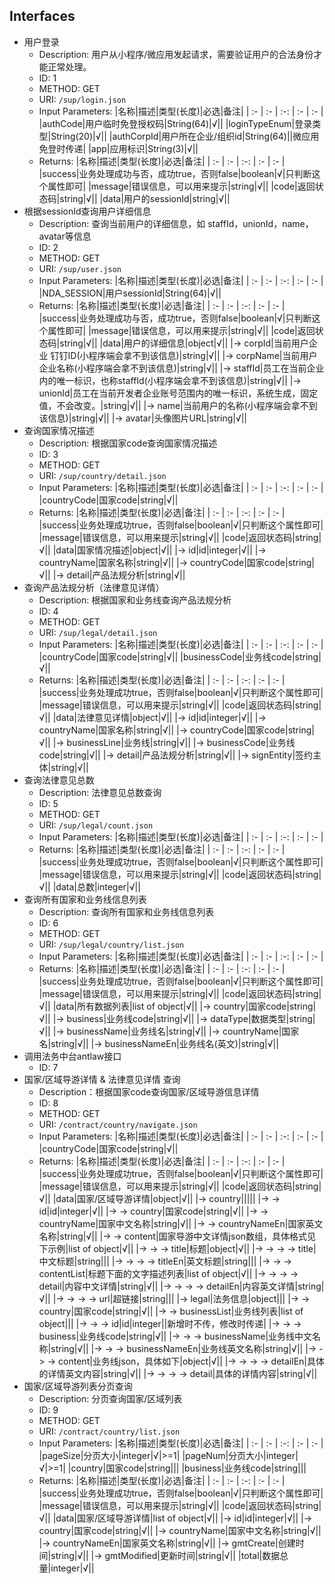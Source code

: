 ## Interfaces
- 用户登录
  - Description: 用户从小程序/微应用发起请求，需要验证用户的合法身份才能正常处理。
  - ID: 1
  - METHOD: GET
  - URI: `/sup/login.json`
  - Input Parameters:
    |名称|描述|类型(长度)|必选|备注|
    | :- | :- | :-: | :- | :- |
    |authCode|用户临时免登授权码|String(64)|√||
    |loginTypeEnum|登录类型|String(20)|√||
    |authCorpId|用户所在企业/组织id|String(64)||微应用免登时传递|
    |app|应用标识|String(3)|√||
  - Returns:
    |名称|描述|类型(长度)|必选|备注|
    | :- | :- | :-: | :- | :- |
    |success|业务处理成功与否，成功true，否则false|boolean|√|只判断这个属性即可|
    |message|错误信息，可以用来提示|string|√||
    |code|返回状态码|string|√||
    |data|用户的sessionId|string|√||
- 根据sessionId查询用户详细信息
  - Description: 查询当前用户的详细信息，如 staffId，unionId，name，avatar等信息
  - ID: 2
  - METHOD: GET
  - URI: `/sup/user.json`
  - Input Parameters:
    |名称|描述|类型(长度)|必选|备注|
    | :- | :- | :-: | :- | :- |
    |NDA_SESSION|用户sessionId|String(64)|√||
  - Returns:
    |名称|描述|类型(长度)|必选|备注|
    | :- | :- | :-: | :- | :- |
    |success|业务处理成功与否，成功true，否则false|boolean|√|只判断这个属性即可|
    |message|错误信息，可以用来提示|string|√||
    |code|返回状态码|string|√||
    |data|用户的详细信息|object|√||
    |-> corpId|当前用户企业 钉钉ID(小程序端会拿不到该信息)|string|√||
    |-> corpName|当前用户企业名称(小程序端会拿不到该信息)|string|√||
    |-> staffId|员工在当前企业内的唯一标识，也称staffId(小程序端会拿不到该信息)|string|√||
    |-> unionId|员工在当前开发者企业账号范围内的唯一标识，系统生成，固定值，不会改变。|string|√||
    |-> name|当前用户的名称(小程序端会拿不到该信息)|string|√||
    |-> avatar|头像图片URL|string|√||
- 查询国家情况描述
  - Description: 根据国家code查询国家情况描述
  - ID: 3
  - METHOD: GET
  - URI: `/sup/country/detail.json`
  - Input Parameters:
    |名称|描述|类型(长度)|必选|备注|
    | :- | :- | :-: | :- | :- |
    |countryCode|国家code|string|√||
  - Returns:
    |名称|描述|类型(长度)|必选|备注|
    | :- | :- | :-: | :- | :- |
    |success|业务处理成功true，否则false|boolean|√|只判断这个属性即可|
    |message|错误信息，可以用来提示|string|√||
    |code|返回状态码|string|√||
    |data|国家情况描述|object|√||
    |-> id|id|integer|√||
    |-> countryName|国家名称|string|√||
    |-> countryCode|国家code|string|√||
    |-> detail|产品法规分析|string|√||
- 查询产品法规分析（法律意见详情）
  - Description: 根据国家和业务线查询产品法规分析
  - ID: 4
  - METHOD: GET
  - URI: `/sup/legal/detail.json`
  - Input Parameters:
    |名称|描述|类型(长度)|必选|备注|
    | :- | :- | :-: | :- | :- |
    |countryCode|国家code|string|√||
    |businessCode|业务线code|string|√||
  - Returns:
    |名称|描述|类型(长度)|必选|备注|
    | :- | :- | :-: | :- | :- |
    |success|业务处理成功true，否则false|boolean|√|只判断这个属性即可|
    |message|错误信息，可以用来提示|string|√||
    |code|返回状态码|string|√||
    |data|法律意见详情|object|√||
    |-> id|id|integer|√||
    |-> countryName|国家名称|string|√||
    |-> countryCode|国家code|string|√||
    |-> businessLine|业务线|string|√||
    |-> businessCode|业务线code|string|√||
    |-> detail|产品法规分析|string|√||
    |-> signEntity|签约主体|string|√||
- 查询法律意见总数
  - Description: 法律意见总数查询
  - ID: 5
  - METHOD: GET
  - URI: `/sup/legal/count.json`
  - Input Parameters:
    |名称|描述|类型(长度)|必选|备注|
    | :- | :- | :-: | :- | :- |
  - Returns:
    |名称|描述|类型(长度)|必选|备注|
    | :- | :- | :-: | :- | :- |
    |success|业务处理成功true，否则false|boolean|√|只判断这个属性即可|
    |message|错误信息，可以用来提示|string|√||
    |code|返回状态码|string|√||
    |data|总数|integer|√||
- 查询所有国家和业务线信息列表
  - Description: 查询所有国家和业务线信息列表
  - ID: 6
  - METHOD: GET
  - URI: `/sup/legal/country/list.json`
  - Input Parameters:
    |名称|描述|类型(长度)|必选|备注|
    | :- | :- | :-: | :- | :- |
  - Returns:
    |名称|描述|类型(长度)|必选|备注|
    | :- | :- | :-: | :- | :- |
    |success|业务处理成功true，否则false|boolean|√|只判断这个属性即可|
    |message|错误信息，可以用来提示|string|√||
    |code|返回状态码|string|√||
    |data|所有数据列表|list of object|√||
    |-> country|国家code|string|√||
    |-> business|业务线code|string|√||
    |-> dataType|数据类型|string|√||
    |-> businessName|业务线名|string|√||
    |-> countryName|国家名|string|√||
    |-> businessNameEn|业务线名(英文)|string|√||
- 调用法务中台antlaw接口
  - ID: 7
- 国家/区域导游详情 & 法律意见详情 查询
  - Description：根据国家code查询国家/区域导游信息详情
  - ID: 8
  - METHOD: GET
  - URI: `/contract/country/navigate.json`
  - Input Parameters:
    |名称|描述|类型(长度)|必选|备注|
    | :- | :- | :-: | :- | :- |
    |countryCode|国家code|string|√||
  - Returns:
    |名称|描述|类型(长度)|必选|备注|
    | :- | :- | :-: | :- | :- |
    |success|业务处理成功true，否则false|boolean|√|只判断这个属性即可|
    |message|错误信息，可以用来提示|string|√||
    |code|返回状态码|string|√||
    |data|国家/区域导游详情|object|√||
    |-> country|||||
    |-> -> id|id|integer|√||
    |-> -> country|国家code|string|√||
    |-> -> countryName|国家中文名称|string|√||
    |-> -> countryNameEn|国家英文名称|string|√||
    |-> -> content|国家导游中文详情json数组，具体格式见下示例|list of object|√||
    |-> -> -> title|标题|object|√||
    |-> -> -> -> title|中文标题|string|||
    |-> -> -> -> titleEn|英文标题|string|||
    |-> -> -> contentList|标题下面的文字描述列表|list of object|√||
    |-> -> -> -> detail|内容中文详情|string|√||
    |-> -> -> -> detailEn|内容英文详情|string|√||
    |-> -> -> -> url|超链接|string|||
    |-> legal|法务信息|object|||
    |-> -> country|国家code|string|√||
    |-> -> businessList|业务线列表|list of object|||
    |-> -> -> id|id|integer||新增时不传，修改时传递|
    |-> -> -> business|业务线code|string|√||
    |-> -> -> businessName|业务线中文名称|string|√||
    |-> -> -> businessNameEn|业务线英文名称|string|√||
    |-> -> -> content|业务线json，具体如下|object|√||
    |-> -> -> -> detailEn|具体的详情英文内容|string|√||
    |-> -> -> -> detail|具体的详情内容|string|√||
- 国家/区域导游列表分页查询
  - Description: 分页查询国家/区域列表
  - ID: 9
  - METHOD: GET
  - URI: `/contract/country/list.json`
  - Input Parameters:
    |名称|描述|类型(长度)|必选|备注|
    | :- | :- | :-: | :- | :- |
    |pageSize|分页大小|integer|√|>=1|
    |pageNum|分页大小|integer|√|>=1|
    |country|国家code|string|||
    |business|业务线code|string|||
  - Returns:
    |名称|描述|类型(长度)|必选|备注|
    | :- | :- | :-: | :- | :- |
    |success|业务处理成功true，否则false|boolean|√|只判断这个属性即可|
    |message|错误信息，可以用来提示|string|√||
    |code|返回状态码|string|√||
    |data|国家/区域导游详情|list of object|√||
    |-> id|id|integer|√||
    |-> country|国家code|string|√||
    |-> countryName|国家中文名称|string|√||
    |-> countryNameEn|国家英文名称|string|√||
    |-> gmtCreate|创建时间|string|√||
    |-> gmtModified|更新时间|string|√||
    |total|数据总量|integer|√||
